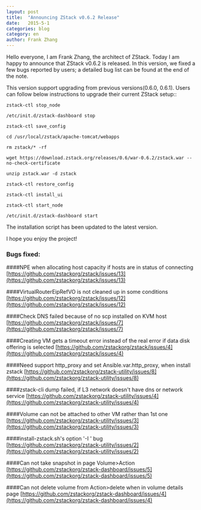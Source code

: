 ```yaml
---
layout: post
title:  "Announcing ZStack v0.6.2 Release"
date:   2015-5-1
categories: blog
category: en
author: Frank Zhang
---
```



Hello everyone, I am Frank Zhang, the architect of ZStack. Today I am happy to announce that ZStack v0.6.2 is released.
In this version, we fixed a few bugs reported by users; a detailed bug list can be found at the end of the note.

This version support upgrading from previous versions(0.6.0, 0.6.1). Users can follow below instructions to upgrade
their current ZStack setup::

    zstack-ctl stop_node
    
    /etc/init.d/zstack-dashboard stop
    
    zstack-ctl save_config
    
    cd /usr/local/zstack/apache-tomcat/webapps
    
    rm zstack/* -rf
    
    wget https://download.zstack.org/releases/0.6/war-0.6.2/zstack.war --no-check-certificate
    
    unzip zstack.war -d zstack
    
    zstack-ctl restore_config
    
    zstack-ctl install_ui
    
    zstack-ctl start_node
    
    /etc/init.d/zstack-dashboard start 


The installation script has been updated to the latest version.

I hope you enjoy the project!

### Bugs fixed:

####NPE when allocating host capacity if hosts are in status of connecting
[https://github.com/zstackorg/zstack/issues/13](https://github.com/zstackorg/zstack/issues/13)

####VirtualRouterEipRefVO is not cleaned up in some conditions
[https://github.com/zstackorg/zstack/issues/12](https://github.com/zstackorg/zstack/issues/12)

####Check DNS failed because of no scp installed on KVM host
[https://github.com/zstackorg/zstack/issues/7](https://github.com/zstackorg/zstack/issues/7)

####Creating VM gets a timeout error instead of the real error if data disk offering is selected
[https://github.com/zstackorg/zstack/issues/4](https://github.com/zstackorg/zstack/issues/4)

####Need support http_proxy and set Ansible.var.http_proxy, when install zstack
[https://github.com/zstackorg/zstack-utility/issues/8](https://github.com/zstackorg/zstack-utility/issues/8)

####zstack-cli dump failed, if L3 network doesn't have dns or network service
[https://github.com/zstackorg/zstack-utility/issues/4](https://github.com/zstackorg/zstack-utility/issues/4)

####Volume can not be attached to other VM rather than 1st one
[https://github.com/zstackorg/zstack-utility/issues/3](https://github.com/zstackorg/zstack-utility/issues/3)

####install-zstack.sh's option '-I ' bug
[https://github.com/zstackorg/zstack-utility/issues/2](https://github.com/zstackorg/zstack-utility/issues/2)

####Can not take snapshot in page Volume>Action
[https://github.com/zstackorg/zstack-dashboard/issues/5](https://github.com/zstackorg/zstack-dashboard/issues/5)

####Can not delete volume from Action>delete when in volume details page
[https://github.com/zstackorg/zstack-dashboard/issues/4](https://github.com/zstackorg/zstack-dashboard/issues/4)


